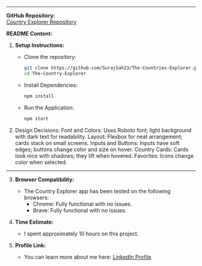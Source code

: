 
---

**GitHub Repository:**  
[Country Explorer Repository](https://github.com/SurajSah23/The-Countries-Explorer)

**README Content:**

1. **Setup Instructions:**
   - Clone the repository:
     ```bash
     git clone https://github.com/SurajSah23/The-Countries-Explorer.git
     cd The-Country-Explorer
     ```
   - Install Dependencies:
     ```bash
     npm install
     ```
   - Run the Application:
     ```bash
     npm start
     ```
     
2. Design Decisions:
Font and Colors: Uses Roboto font; light background with dark text for readability.
Layout: Flexbox for neat arrangement; cards stack on small screens.
Inputs and Buttons: Inputs have soft edges; buttons change color and size on hover.
Country Cards: Cards look nice with shadows; they lift when hovered.
Favorites: Icons change color when selected.

--- 

3. **Browser Compatibility:**
   - The Country Explorer app has been tested on the following browsers:
     - Chrome: Fully functional with no issues.
     - Brave: Fully functional with no issues.

4. **Time Estimate:**
   - I spent approximately 10 hours on this project.

5. **Profile Link:**
   - You can learn more about me here: [LinkedIn Profile](https://www.linkedin.com/in/suraj-sah-b350a42b9/)

